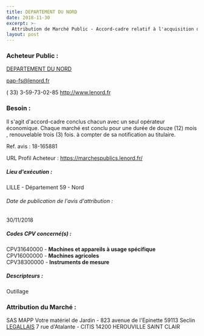 ```yaml
---
title: DEPARTEMENT DU NORD
date: 2018-11-30
excerpt: >-
  Attribution de Marché Public - Accord-cadre relatif à l'acquisition d'outillage et de matériel technique pour les agents des services et des collèges départementaux
layout: post
---
```


### Acheteur Public : 
<a href="/acheteur-137/siren-225900018"> DEPARTEMENT DU NORD</a><br/>



pap-fs@lenord.fr

( 33) 3-59-73-02-85
http://www.lenord.fr
### Besoin :

Il s'agit d'accord-cadre conclus chacun avec un seul opérateur économique. Chaque marché est conclu pour une durée de douze (12) mois , renouvelable trois (3) fois. à compter de sa notification au titulaire.

Ref. avis : 18-165881

URL Profil Acheteur : https://marchespublics.lenord.fr/

##### Lieu d'exécution :

LILLE - Département 59 - Nord

###### Date de publication de l'avis d'attribution : 
30/11/2018

##### Codes CPV concerné(s) :
CPV31640000 - **Machines et appareils à usage spécifique** <br/>
CPV16000000 - **Machines agricoles** <br/>
CPV38300000 - **Instruments de mesure** <br/>

##### Descripteurs :
Outillage <br/>

### Attribution du Marché :
SAS MAPP Votre matériel de Jardin - 823 avenue de l'Epinette 59113 Seclin <br/>
<a href="/entreprise-572/siren-563820489"> LEGALLAIS</a>    7 rue d'Atalante - CITIS 14200 HEROUVILLE SAINT CLAIR <br/>
